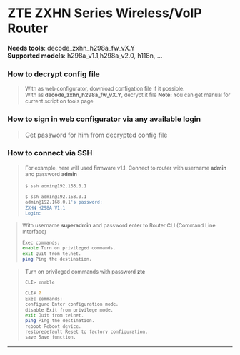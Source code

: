 # ZTE ZXHN Series Wireless/VoIP Router
<b>Needs tools</b>: decode_zxhn_h298a_fw_vX.Y<br>
<b>Supported models</b>: h298a_v1.1,h298a_v2.0, h118n, ...


### How to decrypt config file
><small>With as web configurator, download configation file if it possible.<br>With as <b>decode_zxhn_h298a_fw_vX.Y</b>, decrypt it file
><b>Note:</b> You can get manual for current script on tools page
></small>
  
### How to sign in web configurator via any available login
>Get password for him from decrypted config file

### How to connect via SSH
><small>For example, here will used firmware v1.1.
Connect to router with username <b>admin</b> and password <b>admin</b>
>```bash
>$ ssh admin@192.168.0.1
>```
>```bash
>$ ssh admin@192.168.0.1
>admin@192.168.0.1's password: 
>ZXHN H298A V1.1
>Login:
>```
  
>With username <b>superadmin</b> and password enter to Router CLI (Command Line Interface)
>```bash
>Exec commands:
>enable Turn on privileged commands.
>exit Quit from telnet.
>ping Ping the destination.
>```

>Turn on privileged commands with password <b>zte</b>
>```bash
>CLI> enable
>```
>```bash
>CLI# ?
>Exec commands:
>configure Enter configuration mode.
>disable Exit from privilege mode.
>exit Quit from telnet.
>ping Ping the destination.
>reboot Reboot device.
>restoredefault Reset to factory configuration.
>save Save function.
>```
></small>
----

